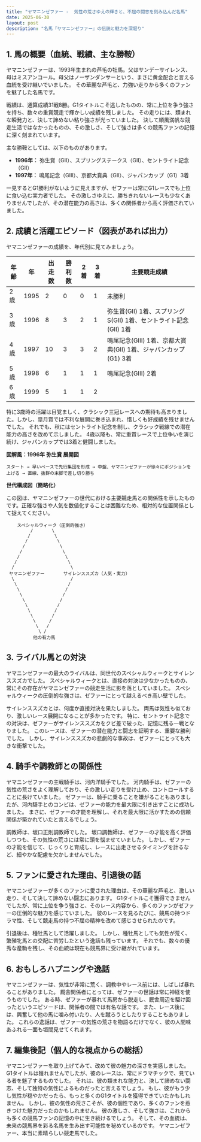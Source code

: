 ```yaml
---
title: "ヤマニンゼファー -  気性の荒さゆえの輝きと、不屈の闘志を刻み込んだ名馬"
date: 2025-06-30
layout: post
description: "名馬『ヤマニンゼファー』の伝説と魅力を深堀り"
---
```


## 1. 馬の概要（血統、戦績、主な勝鞍）

ヤマニンゼファーは、1993年生まれの芦毛の牡馬。父はサンデーサイレンス、母はミスアンコール。母父はノーザンダンサーという、まさに黄金配合と言える血統を受け継いでいました。  その華麗な芦毛と、力強い走りから多くのファンを魅了した名馬です。

戦績は、通算成績31戦8勝。G1タイトルこそ逃したものの、常に上位を争う強さを持ち、数々の重賞競走で輝かしい成績を残しました。  その走りには、類まれな瞬発力と、決して諦めない粘り強さが光っていました。  決して順風満帆な競走生活ではなかったものの、その激しさ、そして強さは多くの競馬ファンの記憶に深く刻まれています。

主な勝鞍としては、以下のものがあります。

* **1996年：**  弥生賞（GII）、スプリングステークス（GII）、セントライト記念（GII）
* **1997年：**  鳴尾記念（GIII）、京都大賞典（GII）、ジャパンカップ（G1）3着

一見するとG1勝利がないように見えますが、ゼファーは常にG1レースでも上位に食い込む実力者でした。  その激しさゆえに、勝ちきれないレースも少なくありませんでしたが、その潜在能力の高さは、多くの関係者から高く評価されていました。


## 2. 成績と活躍エピソード（図表があれば出力）

ヤマニンゼファーの成績を、年代別に見てみましょう。

| 年齢 | 年 | 出走数 | 勝利数 | 2着 | 3着 | 主要競走成績 |
|---|---|---|---|---|---|---|
| 2歳 | 1995 | 2 | 0 | 0 | 1 |  未勝利 |
| 3歳 | 1996 | 8 | 3 | 2 | 1 | 弥生賞(GII) 1着、スプリングS(GII) 1着、セントライト記念(GII) 1着 |
| 4歳 | 1997 | 10 | 3 | 3 | 2 | 鳴尾記念(GIII) 1着、京都大賞典(GII) 1着、ジャパンカップ(G1) 3着 |
| 5歳 | 1998 | 6 | 1 | 1 | 1 |  鳴尾記念(GIII) 2着 |
| 6歳 | 1999 | 5 | 1 | 1 | 2 |  |


特に3歳時の活躍は目覚ましく、クラシック三冠レースへの期待も高まりました。しかし、皐月賞では不利な展開に巻き込まれ、惜しくも好成績を残せませんでした。  それでも、秋にはセントライト記念を制し、クラシック戦線での潜在能力の高さを改めて示しました。  4歳以降も、常に重賞レースで上位争いを演じ続け、ジャパンカップでは3着と健闘しました。


**図解風：1996年 弥生賞 展開図**

```
スタート → 早いペースで先行集団を形成 → 中盤、ヤマニンゼファーが徐々にポジションを上げる → 直線、抜群の末脚で差し切り勝ち
```

**世代構成図（簡略化）**

この図は、ヤマニンゼファーの世代における主要競走馬との関係性を示したものです。正確な強さや人気を数値化することは困難なため、相対的な位置関係として捉えてください。

```
    スペシャルウィーク（圧倒的強さ）
         /       \
        /         \
       /           \
      /             \
     /               \
    /                 \
   /                   \
  /                     \
 ヤマニンゼファー       サイレンススズカ（人気・実力）
  \                     /
   \                   /
    \                 /
     \               /
      \             /
       \           /
        \         /
         \       /
          \     /
           \   /
            \ /
          他の有力馬
```

## 3. ライバル馬との対決

ヤマニンゼファーの最大のライバルは、同世代のスペシャルウィークとサイレンススズカでした。  スペシャルウィークとは、直接の対決は少なかったものの、常にその存在がヤマニンゼファーの競走生活に影を落としていました。  スペシャルウィークの圧倒的な強さは、ゼファーにとって越えるべき高い壁でした。

サイレンススズカとは、何度か直接対決を果たしました。  両馬は気性も似ており、激しいレース展開になることが多かったです。  特に、セントライト記念での対決は、ゼファーがサイレンススズカをクビ差で破った、記憶に残る一戦となりました。  このレースは、ゼファーの潜在能力と闘志を証明する、重要な勝利でした。  しかし、サイレンススズカの悲劇的な事故は、ゼファーにとっても大きな衝撃でした。


## 4. 騎手や調教師との関係性

ヤマニンゼファーの主戦騎手は、河内洋騎手でした。  河内騎手は、ゼファーの気性の荒さをよく理解しており、その激しい走りを受け止め、コントロールすることに長けていました。  ゼファーは、騎手に乗ることを嫌がることもありましたが、河内騎手とのコンビは、ゼファーの能力を最大限に引き出すことに成功しました。  まさに、ゼファーの才能を理解し、それを最大限に活かすための信頼関係が築かれていたと言えるでしょう。

調教師は、坂口正則調教師でした。  坂口調教師は、ゼファーの才能を高く評価しつつも、その気性の荒さには常に頭を悩ませていました。  しかし、ゼファーの才能を信じて、じっくりと育成し、レースに出走させるタイミングを計るなど、細やかな配慮を欠かしませんでした。


## 5. ファンに愛された理由、引退後の話

ヤマニンゼファーが多くのファンに愛された理由は、その華麗な芦毛と、激しい走り、そして決して諦めない闘志にあります。  G1タイトルこそ獲得できませんでしたが、常に上位を争う強さと、そのレース内容から、多くのファンがゼファーの圧倒的な魅力を感じていました。  彼のレースを見るたびに、競馬の持つドラマ性、そして競走馬の持つ不屈の精神を改めて感じさせられたのです。

引退後は、種牡馬として活躍しました。  しかし、種牡馬としても気性が荒く、繁殖牝馬との交配に苦労したという逸話も残っています。  それでも、数々の優秀な産駒を残し、その血統は現在も競馬界に受け継がれています。


## 6. おもしろハプニングや逸話

ヤマニンゼファーは、気性が非常に荒く、調教中やレース前には、しばしば暴れることがありました。  厩舎関係者にとっては、ゼファーの世話は常に神経を使うものでした。  ある時、ゼファーが暴れて馬房から脱走し、厩舎周辺を駆け回ったというエピソードは、関係者の間では有名な話です。  また、レース後には、興奮して他の馬に噛み付いたり、人を蹴ろうとしたりすることもありました。  これらの逸話は、ゼファーの気性の荒さを物語るだけでなく、彼の人間味あふれる一面も垣間見せてくれます。


## 7. 編集後記（個人的な視点からの総括）

ヤマニンゼファーを取り上げてみて、改めて彼の魅力の深さを実感しました。  G1タイトルは獲れませんでしたが、彼のレースは、常にドラマチックで、見ている者を魅了するものでした。  それは、彼の類まれな能力と、決して諦めない闘志、そして独特の気性によるものだったと言えるでしょう。  もし、彼がもう少し気性が穏やかだったら、もっと多くのG1タイトルを獲得できていたかもしれません。  しかし、彼の気性の荒さこそが、彼の個性であり、多くのファンを惹きつけた魅力だったのかもしれません。  彼の激しさ、そして強さは、これからも多くの競馬ファンの記憶の中に生き続けるでしょう。  そして、その血統は、未来の競馬界を彩る名馬を生み出す可能性を秘めているのです。  ヤマニンゼファー、本当に素晴らしい競走馬でした。
